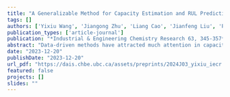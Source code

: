 ```yaml
---
title: "A Generalizable Method for Capacity Estimation and RUL Prediction in Lithium-Ion Batteries"
tags: []
authors: ['Yixiu Wang', 'Jiangong Zhu', 'Liang Cao', 'Jianfeng Liu', 'Pufan You', 'Bhushan Gopaluni', 'Yankai Cao']
publication_types: ['article-journal']
publication: "*Industrial & Engineering Chemistry Research 63, 345-357*"
abstract: "Data-driven methods have attracted much attention in capacity estimation and remaining useful life (RUL) prediction of lithium-ion batteries. However, existing studies rely on complex machine learning models (e.g., Gaussian process regression, neural networks, and so on.) that are applicable to specific observed operating conditions, and the prediction accuracy can be affected by different usage scenarios. This paper proposes to adopt a linear and robust machine learning technique, partial least-squares regression, for battery capacity estimation, and RUL prediction based on the partial incremental capacity curve. The features can be easily obtained by interpolation of the measured charging profiles without data smoothing, and the bootstrapping technique is used to give confidence intervals of the predictions, which helps to evaluate the robustness and reliability of the model. The proposed method is validated on three battery data sets with different operating conditions provided by NASA. We train the model on one battery and test its performance on the other two batteries without changing the model weights. Experimental results show that the suggested classical method exhibits greater generalizability compared to complex and sophisticated methods proposed in the literature."
date: "2023-12-20"
publishDate: "2023-12-20"
url_pdf: "https://dais.chbe.ubc.ca/assets/preprints/2024J03_yixiu_iecr.pdf"
featured: false
projects: []
slides: ""
---
```

